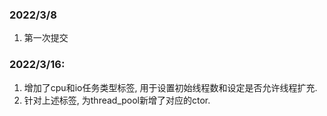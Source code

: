 ### 2022/3/8
1. 第一次提交

### 2022/3/16:
1. 增加了cpu和io任务类型标签, 用于设置初始线程数和设定是否允许线程扩充.
2. 针对上述标签, 为thread_pool新增了对应的ctor.